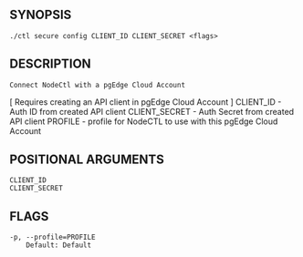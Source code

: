 ## SYNOPSIS
    ./ctl secure config CLIENT_ID CLIENT_SECRET <flags>
 
## DESCRIPTION
    Connect NodeCtl with a pgEdge Cloud Account
[ Requires creating an API client in pgEdge Cloud Account ]
  CLIENT_ID - Auth ID from created API client
  CLIENT_SECRET - Auth Secret from created API client
  PROFILE - profile for NodeCTL to use with this pgEdge Cloud Account
 
## POSITIONAL ARGUMENTS
    CLIENT_ID
    CLIENT_SECRET
 
## FLAGS
    -p, --profile=PROFILE
        Default: Default
